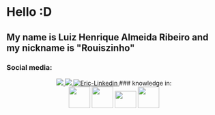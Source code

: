 # Hello :D
## My name is Luiz Henrique Almeida Ribeiro and my nickname is "Rouiszinho"
### Social media:
<div style="display: inline_block" align="center">
<a href="https://www.instagram.com/luuiz_ar" alt="Instagram" target="_blank">
  <img src="https://img.shields.io/badge/-Instagram-DF0174?style=for-the-badge&labelColor=DF0174&logo=instagram&logoColor=white&link=https://www.instagram.com/Rouis">
</a>
<a href="mailto:ribeiroluizhenrique004@gmail.com" alt="Gmail" target="_blank">
  <img src="https://img.shields.io/badge/Gmail-D14836?style=for-the-badge&logo=gmail&logoColor=white">
</a>
 <a href="https://www.linkedin.com/in/luiz-henrique-almeida-ribeiro-5853a7249/" target="_blank">
  <img alt="Eric-Linkedin" src="https://img.shields.io/badge/-LinkedIn-%230077B5?style=for-the-badge&logo=linkedin&logoColor=white" target="_blank">
</a> 
### knowledge in:
</div>
<div style="display: inline_block" align="center">
<img src="https://upload.wikimedia.org/wikipedia/commons/6/61/HTML5_logo_and_wordmark.svg" width="50px" height="50">
<img src="https://upload.wikimedia.org/wikipedia/commons/d/d5/CSS3_logo_and_wordmark.svg" width="50px" height="50">
<img src="https://upload.wikimedia.org/wikipedia/commons/9/99/Unofficial_JavaScript_logo_2.svg" width="50px" height="40">
<img src="https://www.vectorlogo.zone/logos/java/java-icon.svg" width="50px" height="50">
</div>

<!--
**Rouiszinho/Rouiszinho** is a ✨ _special_ ✨ repository because its `README.md` (this file) appears on your GitHub profile.

Here are some ideas to get you started:

- 🔭 I’m currently working on ...
- 🌱 I’m currently learning ...
- 👯 I’m looking to collaborate on ...
- 🤔 I’m looking for help with ...
- 💬 Ask me about ...
- 📫 How to reach me: ...
- 😄 Pronouns: ...
- ⚡ Fun fact: ...
-->
